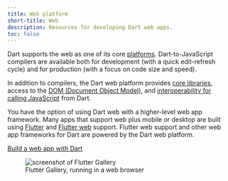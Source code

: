 ```yaml
---
title: Web platform
short-title: Web
description: Resources for developing Dart web apps.
toc: false
---
```


Dart supports the web as one of its core [platforms](/overview#platform).
Dart-to-JavaScript compilers are available both for development
(with a quick edit-refresh cycle)
and for production
(with a focus on code size and speed).

In addition to compilers,
the Dart web platform provides [core libraries][],
access to the [DOM (Document Object Model)][DOM],
and [interoperability for calling JavaScript][interop] from Dart.

You have the option of using Dart web with a higher-level web app framework.
Many apps that support web plus mobile or desktop are built
using [Flutter][] and [Flutter web][] support.
Flutter web support
and other web app frameworks for Dart are powered by the Dart web platform.

<div class="side-by-side">
<div class="centered-rows">
<p class="">
  <a href="/web/get-started" class="filled-button">Build a web app with Dart</a>
</p>
</div>
<div class="centered-rows">
<figure>
  <img 
    src="/assets/img/flutter-gallery.jpg"
    alt="screenshot of Flutter Gallery">
  <figcaption>Flutter Gallery, running in a web browser</figcaption>
</figure>
</div>
</div>

[core libraries]: /libraries#web-platform-libraries
[DOM]: /web/get-started
[Flutter]: {{site.flutter}}
[Flutter web]: {{site.flutter}}/web
[interop]: /interop/js-interop
